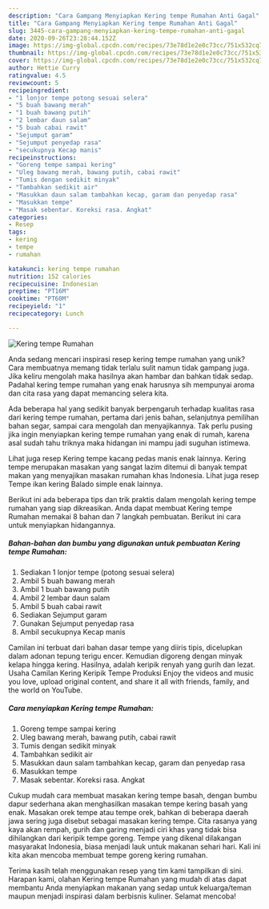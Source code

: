 ```yaml
---
description: "Cara Gampang Menyiapkan Kering tempe Rumahan Anti Gagal"
title: "Cara Gampang Menyiapkan Kering tempe Rumahan Anti Gagal"
slug: 3445-cara-gampang-menyiapkan-kering-tempe-rumahan-anti-gagal
date: 2020-09-26T23:28:44.152Z
image: https://img-global.cpcdn.com/recipes/73e78d1e2e0c73cc/751x532cq70/kering-tempe-rumahan-foto-resep-utama.jpg
thumbnail: https://img-global.cpcdn.com/recipes/73e78d1e2e0c73cc/751x532cq70/kering-tempe-rumahan-foto-resep-utama.jpg
cover: https://img-global.cpcdn.com/recipes/73e78d1e2e0c73cc/751x532cq70/kering-tempe-rumahan-foto-resep-utama.jpg
author: Hettie Curry
ratingvalue: 4.5
reviewcount: 5
recipeingredient:
- "1 lonjor tempe potong sesuai selera"
- "5 buah bawang merah"
- "1 buah bawang putih"
- "2 lembar daun salam"
- "5 buah cabai rawit"
- "Sejumput garam"
- "Sejumput penyedap rasa"
- "secukupnya Kecap manis"
recipeinstructions:
- "Goreng tempe sampai kering"
- "Uleg bawang merah, bawang putih, cabai rawit"
- "Tumis dengan sedikit minyak"
- "Tambahkan sedikit air"
- "Masukkan daun salam tambahkan kecap, garam dan penyedap rasa"
- "Masukkan tempe"
- "Masak sebentar. Koreksi rasa. Angkat"
categories:
- Resep
tags:
- kering
- tempe
- rumahan

katakunci: kering tempe rumahan 
nutrition: 152 calories
recipecuisine: Indonesian
preptime: "PT16M"
cooktime: "PT60M"
recipeyield: "1"
recipecategory: Lunch

---
```



![Kering tempe Rumahan](https://img-global.cpcdn.com/recipes/73e78d1e2e0c73cc/751x532cq70/kering-tempe-rumahan-foto-resep-utama.jpg)

Anda sedang mencari inspirasi resep kering tempe rumahan yang unik? Cara membuatnya memang tidak terlalu sulit namun tidak gampang juga. Jika keliru mengolah maka hasilnya akan hambar dan bahkan tidak sedap. Padahal kering tempe rumahan yang enak harusnya sih mempunyai aroma dan cita rasa yang dapat memancing selera kita.

Ada beberapa hal yang sedikit banyak berpengaruh terhadap kualitas rasa dari kering tempe rumahan, pertama dari jenis bahan, selanjutnya pemilihan bahan segar, sampai cara mengolah dan menyajikannya. Tak perlu pusing jika ingin menyiapkan kering tempe rumahan yang enak di rumah, karena asal sudah tahu triknya maka hidangan ini mampu jadi suguhan istimewa.

Lihat juga resep Kering tempe kacang pedas manis enak lainnya. Kering tempe merupakan masakan yang sangat lazim ditemui di banyak tempat makan yang menyajikan masakan rumahan khas Indonesia. Lihat juga resep Tempe ikan kering Balado simple enak lainnya.


Berikut ini ada beberapa tips dan trik praktis dalam mengolah kering tempe rumahan yang siap dikreasikan. Anda dapat membuat Kering tempe Rumahan memakai 8 bahan dan 7 langkah pembuatan. Berikut ini cara untuk menyiapkan hidangannya.

<!--inarticleads1-->

##### Bahan-bahan dan bumbu yang digunakan untuk pembuatan Kering tempe Rumahan:

1. Sediakan 1 lonjor tempe (potong sesuai selera)
1. Ambil 5 buah bawang merah
1. Ambil 1 buah bawang putih
1. Ambil 2 lembar daun salam
1. Ambil 5 buah cabai rawit
1. Sediakan Sejumput garam
1. Gunakan Sejumput penyedap rasa
1. Ambil secukupnya Kecap manis


Camilan ini terbuat dari bahan dasar tempe yang diiris tipis, dicelupkan dalam adonan tepung terigu encer. Kemudian digoreng dengan minyak kelapa hingga kering. Hasilnya, adalah keripik renyah yang gurih dan lezat. Usaha Camilan Kering Keripik Tempe Produksi Enjoy the videos and music you love, upload original content, and share it all with friends, family, and the world on YouTube. 

<!--inarticleads2-->

##### Cara menyiapkan Kering tempe Rumahan:

1. Goreng tempe sampai kering
1. Uleg bawang merah, bawang putih, cabai rawit
1. Tumis dengan sedikit minyak
1. Tambahkan sedikit air
1. Masukkan daun salam tambahkan kecap, garam dan penyedap rasa
1. Masukkan tempe
1. Masak sebentar. Koreksi rasa. Angkat


Cukup mudah cara membuat masakan kering tempe basah, dengan bumbu dapur sederhana akan menghasilkan masakan tempe kering basah yang enak. Masakan orek tempe atau tempe orek, bahkan di beberapa daerah jawa sering juga disebut sebagai masakan kering tempe. Cita rasanya yang kaya akan rempah, gurih dan garing menjadi ciri khas yang tidak bisa dihilangkan dari keripik tempe goreng. Tempe yang dikenal dilakangan masyarakat Indonesia, biasa menjadi lauk untuk makanan sehari hari. Kali ini kita akan mencoba membuat tempe goreng kering rumahan. 

Terima kasih telah menggunakan resep yang tim kami tampilkan di sini. Harapan kami, olahan Kering tempe Rumahan yang mudah di atas dapat membantu Anda menyiapkan makanan yang sedap untuk keluarga/teman maupun menjadi inspirasi dalam berbisnis kuliner. Selamat mencoba!

